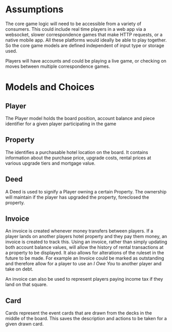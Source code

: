 # Assumptions
The core game logic will need to be accessible from a variety of consumers. This could include real time players in a web app via a websocket, slower correspondence games that make HTTP requests, or a native mobile app. All these platforms would ideally be able to play together. So the core game models are defined independent of input type or storage used.

Players will have accounts and could be playing a live game, or checking on moves between multiple correspondence games.

# Models and Choices
## Player
The Player model holds the board position, account balance and piece identifier for a given player participating in the game

## Property
The identifies a purchasable hotel location on the board. It contains information about the purchase price, upgrade costs, rental prices at various upgrade tiers and mortgage value.

## Deed
A Deed is used to signify a Player owning a certain Property. The ownership will maintain if the player has upgraded the property, foreclosed the property.

## Invoice
An invoice is created whenever money transfers between players. If a player lands on another players hotel property and they pay them money, an invoice is created to track this. Using an invoice, rather than simply updating both account balance values, will allow the history of rental transactions at a property to be displayed. It also allows for alterations of the ruleset in the future to be made. For example an Invoice could be marked as outstanding and therefore allow for a player to use an *I Owe You* to another player and take on debt. 

An invoice can also be used to represent players paying income tax if they land on that square.

## Card
Cards represent the event cards that are drawn from the decks in the middle of the board. This saves the description and actions to be taken for a given drawn card.
